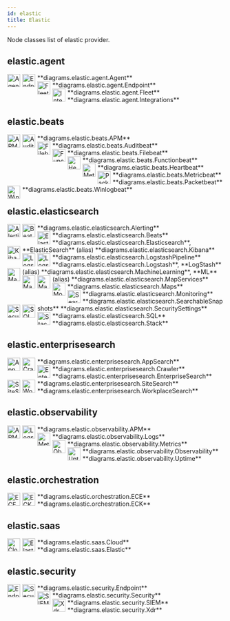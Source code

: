 ```yaml
---
id: elastic
title: Elastic
---
```


Node classes list of elastic provider.

## elastic.agent


<img width="30" src="/img/resources/elastic/agent/agent.png" alt="Agent" style="float: left; padding-right: 5px;" >
**diagrams.elastic.agent.Agent**

<img width="30" src="/img/resources/elastic/agent/endpoint.png" alt="Endpoint" style="float: left; padding-right: 5px;" >
**diagrams.elastic.agent.Endpoint**

<img width="30" src="/img/resources/elastic/agent/fleet.png" alt="Fleet" style="float: left; padding-right: 5px;" >
**diagrams.elastic.agent.Fleet**

<img width="30" src="/img/resources/elastic/agent/integrations.png" alt="Integrations" style="float: left; padding-right: 5px;" >
**diagrams.elastic.agent.Integrations**

## elastic.beats


<img width="30" src="/img/resources/elastic/beats/apm.png" alt="APM" style="float: left; padding-right: 5px;" >
**diagrams.elastic.beats.APM**

<img width="30" src="/img/resources/elastic/beats/auditbeat.png" alt="Auditbeat" style="float: left; padding-right: 5px;" >
**diagrams.elastic.beats.Auditbeat**

<img width="30" src="/img/resources/elastic/beats/filebeat.png" alt="Filebeat" style="float: left; padding-right: 5px;" >
**diagrams.elastic.beats.Filebeat**

<img width="30" src="/img/resources/elastic/beats/functionbeat.png" alt="Functionbeat" style="float: left; padding-right: 5px;" >
**diagrams.elastic.beats.Functionbeat**

<img width="30" src="/img/resources/elastic/beats/heartbeat.png" alt="Heartbeat" style="float: left; padding-right: 5px;" >
**diagrams.elastic.beats.Heartbeat**

<img width="30" src="/img/resources/elastic/beats/metricbeat.png" alt="Metricbeat" style="float: left; padding-right: 5px;" >
**diagrams.elastic.beats.Metricbeat**

<img width="30" src="/img/resources/elastic/beats/packetbeat.png" alt="Packetbeat" style="float: left; padding-right: 5px;" >
**diagrams.elastic.beats.Packetbeat**

<img width="30" src="/img/resources/elastic/beats/winlogbeat.png" alt="Winlogbeat" style="float: left; padding-right: 5px;" >
**diagrams.elastic.beats.Winlogbeat**

## elastic.elasticsearch


<img width="30" src="/img/resources/elastic/elasticsearch/alerting.png" alt="Alerting" style="float: left; padding-right: 5px;" >
**diagrams.elastic.elasticsearch.Alerting**

<img width="30" src="/img/resources/elastic/elasticsearch/beats.png" alt="Beats" style="float: left; padding-right: 5px;" >
**diagrams.elastic.elasticsearch.Beats**

<img width="30" src="/img/resources/elastic/elasticsearch/elasticsearch.png" alt="Elasticsearch" style="float: left; padding-right: 5px;" >
**diagrams.elastic.elasticsearch.Elasticsearch**, **ElasticSearch** (alias)

<img width="30" src="/img/resources/elastic/elasticsearch/kibana.png" alt="Kibana" style="float: left; padding-right: 5px;" >
**diagrams.elastic.elasticsearch.Kibana**

<img width="30" src="/img/resources/elastic/elasticsearch/logstash-pipeline.png" alt="LogstashPipeline" style="float: left; padding-right: 5px;" >
**diagrams.elastic.elasticsearch.LogstashPipeline**

<img width="30" src="/img/resources/elastic/elasticsearch/logstash.png" alt="Logstash" style="float: left; padding-right: 5px;" >
**diagrams.elastic.elasticsearch.Logstash**, **LogStash** (alias)

<img width="30" src="/img/resources/elastic/elasticsearch/machine-learning.png" alt="MachineLearning" style="float: left; padding-right: 5px;" >
**diagrams.elastic.elasticsearch.MachineLearning**, **ML** (alias)

<img width="30" src="/img/resources/elastic/elasticsearch/map-services.png" alt="MapServices" style="float: left; padding-right: 5px;" >
**diagrams.elastic.elasticsearch.MapServices**

<img width="30" src="/img/resources/elastic/elasticsearch/maps.png" alt="Maps" style="float: left; padding-right: 5px;" >
**diagrams.elastic.elasticsearch.Maps**

<img width="30" src="/img/resources/elastic/elasticsearch/monitoring.png" alt="Monitoring" style="float: left; padding-right: 5px;" >
**diagrams.elastic.elasticsearch.Monitoring**

<img width="30" src="/img/resources/elastic/elasticsearch/searchable-snapshots.png" alt="SearchableSnapshots" style="float: left; padding-right: 5px;" >
**diagrams.elastic.elasticsearch.SearchableSnapshots**

<img width="30" src="/img/resources/elastic/elasticsearch/security-settings.png" alt="SecuritySettings" style="float: left; padding-right: 5px;" >
**diagrams.elastic.elasticsearch.SecuritySettings**

<img width="30" src="/img/resources/elastic/elasticsearch/sql.png" alt="SQL" style="float: left; padding-right: 5px;" >
**diagrams.elastic.elasticsearch.SQL**

<img width="30" src="/img/resources/elastic/elasticsearch/stack.png" alt="Stack" style="float: left; padding-right: 5px;" >
**diagrams.elastic.elasticsearch.Stack**

## elastic.enterprisesearch


<img width="30" src="/img/resources/elastic/enterprisesearch/app-search.png" alt="AppSearch" style="float: left; padding-right: 5px;" >
**diagrams.elastic.enterprisesearch.AppSearch**

<img width="30" src="/img/resources/elastic/enterprisesearch/crawler.png" alt="Crawler" style="float: left; padding-right: 5px;" >
**diagrams.elastic.enterprisesearch.Crawler**

<img width="30" src="/img/resources/elastic/enterprisesearch/enterprise-search.png" alt="EnterpriseSearch" style="float: left; padding-right: 5px;" >
**diagrams.elastic.enterprisesearch.EnterpriseSearch**

<img width="30" src="/img/resources/elastic/enterprisesearch/site-search.png" alt="SiteSearch" style="float: left; padding-right: 5px;" >
**diagrams.elastic.enterprisesearch.SiteSearch**

<img width="30" src="/img/resources/elastic/enterprisesearch/workplace-search.png" alt="WorkplaceSearch" style="float: left; padding-right: 5px;" >
**diagrams.elastic.enterprisesearch.WorkplaceSearch**

## elastic.observability


<img width="30" src="/img/resources/elastic/observability/apm.png" alt="APM" style="float: left; padding-right: 5px;" >
**diagrams.elastic.observability.APM**

<img width="30" src="/img/resources/elastic/observability/logs.png" alt="Logs" style="float: left; padding-right: 5px;" >
**diagrams.elastic.observability.Logs**

<img width="30" src="/img/resources/elastic/observability/metrics.png" alt="Metrics" style="float: left; padding-right: 5px;" >
**diagrams.elastic.observability.Metrics**

<img width="30" src="/img/resources/elastic/observability/observability.png" alt="Observability" style="float: left; padding-right: 5px;" >
**diagrams.elastic.observability.Observability**

<img width="30" src="/img/resources/elastic/observability/uptime.png" alt="Uptime" style="float: left; padding-right: 5px;" >
**diagrams.elastic.observability.Uptime**

## elastic.orchestration


<img width="30" src="/img/resources/elastic/orchestration/ece.png" alt="ECE" style="float: left; padding-right: 5px;" >
**diagrams.elastic.orchestration.ECE**

<img width="30" src="/img/resources/elastic/orchestration/eck.png" alt="ECK" style="float: left; padding-right: 5px;" >
**diagrams.elastic.orchestration.ECK**

## elastic.saas


<img width="30" src="/img/resources/elastic/saas/cloud.png" alt="Cloud" style="float: left; padding-right: 5px;" >
**diagrams.elastic.saas.Cloud**

<img width="30" src="/img/resources/elastic/saas/elastic.png" alt="Elastic" style="float: left; padding-right: 5px;" >
**diagrams.elastic.saas.Elastic**

## elastic.security


<img width="30" src="/img/resources/elastic/security/endpoint.png" alt="Endpoint" style="float: left; padding-right: 5px;" >
**diagrams.elastic.security.Endpoint**

<img width="30" src="/img/resources/elastic/security/security.png" alt="Security" style="float: left; padding-right: 5px;" >
**diagrams.elastic.security.Security**

<img width="30" src="/img/resources/elastic/security/siem.png" alt="SIEM" style="float: left; padding-right: 5px;" >
**diagrams.elastic.security.SIEM**

<img width="30" src="/img/resources/elastic/security/xdr.png" alt="Xdr" style="float: left; padding-right: 5px;" >
**diagrams.elastic.security.Xdr**
